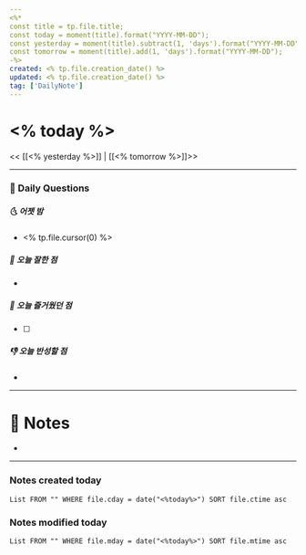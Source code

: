 ```yaml
---
<%*
const title = tp.file.title;
const today = moment(title).format("YYYY-MM-DD");
const yesterday = moment(title).subtract(1, 'days').format("YYYY-MM-DD");
const tomorrow = moment(title).add(1, 'days').format("YYYY-MM-DD");
-%>
created: <% tp.file.creation_date() %>
updated: <% tp.file.creation_date() %>
tag: ['DailyNote']
---
```


# <% today %>

<< [[<% yesterday %>]] | [[<% tomorrow %>]]>>

---
### 📅 Daily Questions

##### 🌜 어젯 밤

- <% tp.file.cursor(0) %>

##### 🙌 오늘 잘한 점

- 

##### 🚀 오늘 즐거웠던 점

- [ ] 

##### 👎 오늘 반성할 점 

- 

---

# 📝 Notes

- 

---

### Notes created today

```dataview
List FROM "" WHERE file.cday = date("<%today%>") SORT file.ctime asc
```

### Notes modified today

```dataview
List FROM "" WHERE file.mday = date("<%today%>") SORT file.mtime asc
```